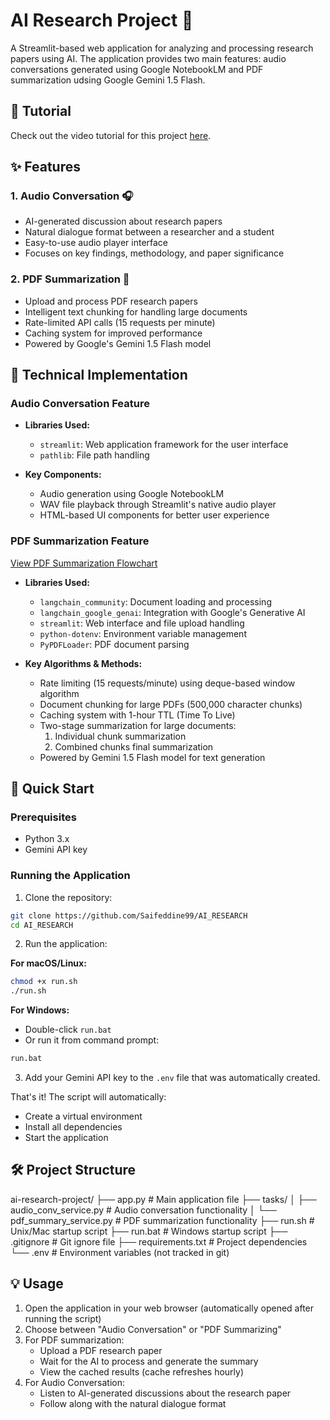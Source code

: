 # AI Research Project 🤖

A Streamlit-based web application for analyzing and processing research papers using AI. The application provides two main features: audio conversations generated using Google NotebookLM and PDF summarization udsing Google Gemini 1.5 Flash.

## 🎥 Tutorial

Check out the video tutorial for this project [here](https://youtu.be/DgPA9EitUE8?si=-7wTRBik8DPvzWif).

## ✨ Features

### 1. Audio Conversation 🎧

- AI-generated discussion about research papers
- Natural dialogue format between a researcher and a student
- Easy-to-use audio player interface
- Focuses on key findings, methodology, and paper significance

### 2. PDF Summarization 📝

- Upload and process PDF research papers
- Intelligent text chunking for handling large documents
- Rate-limited API calls (15 requests per minute)
- Caching system for improved performance
- Powered by Google's Gemini 1.5 Flash model

## 🔧 Technical Implementation

### Audio Conversation Feature

- **Libraries Used:**

  - `streamlit`: Web application framework for the user interface
  - `pathlib`: File path handling

- **Key Components:**
  - Audio generation using Google NotebookLM
  - WAV file playback through Streamlit's native audio player
  - HTML-based UI components for better user experience

### PDF Summarization Feature

[View PDF Summarization Flowchart](pdf_summ.drawio.html)

- **Libraries Used:**

  - `langchain_community`: Document loading and processing
  - `langchain_google_genai`: Integration with Google's Generative AI
  - `streamlit`: Web interface and file upload handling
  - `python-dotenv`: Environment variable management
  - `PyPDFLoader`: PDF document parsing

- **Key Algorithms & Methods:**
  - Rate limiting (15 requests/minute) using deque-based window algorithm
  - Document chunking for large PDFs (500,000 character chunks)
  - Caching system with 1-hour TTL (Time To Live)
  - Two-stage summarization for large documents:
    1. Individual chunk summarization
    2. Combined chunks final summarization
  - Powered by Gemini 1.5 Flash model for text generation

## 🚀 Quick Start

### Prerequisites

- Python 3.x
- Gemini API key

### Running the Application

1. Clone the repository:

```bash
git clone https://github.com/Saifeddine99/AI_RESEARCH
cd AI_RESEARCH
```

2. Run the application:

**For macOS/Linux:**

```bash
chmod +x run.sh
./run.sh
```

**For Windows:**

- Double-click `run.bat`
- Or run it from command prompt:

```bash
run.bat
```

3. Add your Gemini API key to the `.env` file that was automatically created.

That's it! The script will automatically:

- Create a virtual environment
- Install all dependencies
- Start the application

## 🛠️ Project Structure

ai-research-project/
├── app.py # Main application file
├── tasks/
│ ├── audio_conv_service.py # Audio conversation functionality
│ └── pdf_summary_service.py # PDF summarization functionality
├── run.sh # Unix/Mac startup script
├── run.bat # Windows startup script
├── .gitignore # Git ignore file
├── requirements.txt # Project dependencies
└── .env # Environment variables (not tracked in git)

## 💡 Usage

1. Open the application in your web browser (automatically opened after running the script)
2. Choose between "Audio Conversation" or "PDF Summarizing"
3. For PDF summarization:
   - Upload a PDF research paper
   - Wait for the AI to process and generate the summary
   - View the cached results (cache refreshes hourly)
4. For Audio Conversation:
   - Listen to AI-generated discussions about the research paper
   - Follow along with the natural dialogue format
